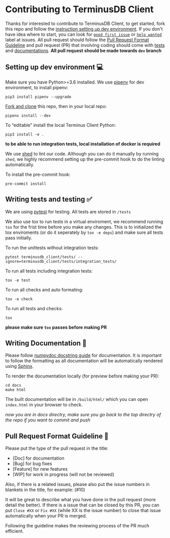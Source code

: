 # Contributing to TerminusDB Client

Thanks for interested to contribute to TerminusDB Client, to get started, fork this repo and follow the [instruction setting up dev environment](#setting-up-dev-environment-). If you don't have idea where to start, you can look for [`good first issue`](https://github.com/terminusdb/terminusdb-client-python/contribute) or [`help wanted`](https://github.com/terminusdb/terminusdb-client-python/issues?q=is:open+is:issue+label:"help+wanted") label at issues. All pull request should follow the [Pull Request Format Guideline](#pull-request-format-guideline-) and pull request (PR) that involving coding should come with [tests](#writing-tests-and-testing-) and [documentations](#writing-documentation-). **All pull request should be made towards `dev` branch**

## Setting up dev environment 💻

Make sure you have Python>=3.6 installed. We use [pipenv](https://pipenv-fork.readthedocs.io/en/latest/) for dev environment, to install pipenv:

`pip3 install pipenv --upgrade`

[Fork and clone](https://help.github.com/en/github/getting-started-with-github/fork-a-repo) this repo, then in your local repo:

`pipenv install --dev`

To “editable” install the local Terminus Client Python:

`pip3 install -e .`

**to be able to run integration tests, local installation of docker is required**

We use [shed](https://pypi.org/project/shed/) to lint our code. Although you can do it manually by running `shed`, we highly recommend setting up the pre-commit hook to do the linting automatically.

To install the pre-commit hook:

`pre-commit install`

## Writing tests and testing ✅

We are using [pytest](https://docs.pytest.org/en/latest/) for testing. All tests are stored in `/tests`

We also use tox to run tests in a virtual enviroment, we recommend running `tox` for the frist time before you make any changes. This is to initialized the tox enviroments (or do it seperately by `tox -e deps`) and make sure all tests pass initially.

To run the unittests without integration tests:

`pytest terminusdb_client/tests/ --ignore=terminusdb_client/tests/integration_tests/`

To run all tests including integration tests:

`tox -e test`

To run all checks and auto formating:

`tox -e check`

To run all tests and checks:

`tox`

**please make sure `tox` passes before making PR**

## Writing Documentation 📖

Please follow [numpydoc docstring guide](https://numpydoc.readthedocs.io/en/latest/format.html) for documentation. It is important to follow the formatting as all documentation will be automatically rendered using [Sphinx](https://www.sphinx-doc.org/).

To render the documentation locally (for preview before making your PR):

```
cd docs
make html
```

The built documentation will be in `/build/html/` which you can open `index.html` in your browser to check.

*now you are in docs directry, make sure you go back to the top directry of the repo if you want to commit and push*

## Pull Request Format Guideline 🏁

Please put the type of the pull request in the title:

* [Doc] for documentation
* [Bug] for bug fixes
* [Feature] for new features
* [WIP] for work in progress (will not be reviewed)

Also, if there is a related issues, please also put the issue numbers in blankets in the title, for example: (#10)

It will be great to describe what you have done in the pull request (more detail the better). If there is a issue that can be closed by this PR, you can put `Close #XX` or `Fix #XX` (while XX is the issue number) to close that issue automatically when your PR is merged.

Following the guideline makes the reviewing process of the PR much efficient.
